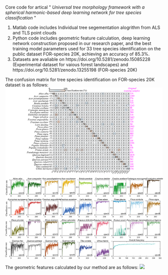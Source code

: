 
Core code for artical "<em> Universal tree morphology framework with a spherical harmonic-based deep learning network for tree species classification </em>"
<ol>
  <li>Matlab code includes Individual tree segementation alogrithm from ALS and TLS point clouds</li>
  <li>Python code includes geometric feature calculation, deep learning network construction proposed in our research paper, and the best training model parameters used for 33 tree species identification on the public dataset FOR-species 20K, achieving an accuracy of 85.3%.</li>
  <li>Datasets are avaliable on https://doi.org/10.5281/zenodo.15085228 (Experimental dataset for vaious forest landscapes) and https://doi.org/10.5281/zenodo.13255198 (FOR-species 20K)</li>
</ol>

The confusion matrix for tree species identification on FOR-species 20K dataset is as follows:
![](https://github.com/jk160804211/Universal-tree-morphology-framework/blob/main/text849.png)

The geometric features calculated by our method are as follows:
![](https://github.com/jk160804211/Universal-tree-morphology-framework/blob/main/g79.png)
